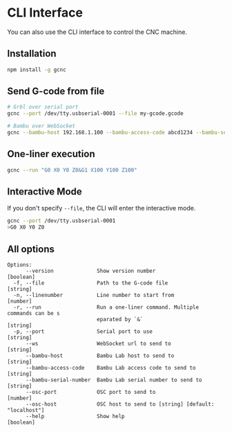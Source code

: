 # CLI Interface

You can also use the CLI interface to control the CNC machine.

## Installation

```bash
npm install -g gcnc
```

## Send G-code from file

```bash
# Grbl over serial port
gcnc --port /dev/tty.usbserial-0001 --file my-gcode.gcode

# Bambu over WebSocket
gcnc --bambu-host 192.168.1.100 --bambu-access-code abcd1234 --bambu-serial-number XXXXXXXXXXXXXXX --file my-gcode.gcode
```

## One-liner execution

```bash
gcnc --run "G0 X0 Y0 Z0&G1 X100 Y100 Z100"
```

## Interactive Mode

If you don't specify `--file`, the CLI will enter the interactive mode.

```bash
gcnc --port /dev/tty.usbserial-0001
>G0 X0 Y0 Z0
```

## All options

```
Options:
      --version              Show version number                       [boolean]
  -f, --file                 Path to the G-code file                    [string]
  -n, --linenumber           Line number to start from                  [number]
  -r, --run                  Run a one-liner command. Multiple commands can be s
                             eparated by `&`                            [string]
  -p, --port                 Serial port to use                         [string]
      --ws                   WebSocket url to send to                   [string]
      --bambu-host           Bambu Lab host to send to                  [string]
      --bambu-access-code    Bambu Lab access code to send to           [string]
      --bambu-serial-number  Bambu Lab serial number to send to         [string]
      --osc-port             OSC port to send to                        [number]
      --osc-host             OSC host to send to [string] [default: "localhost"]
      --help                 Show help                                 [boolean]
```
